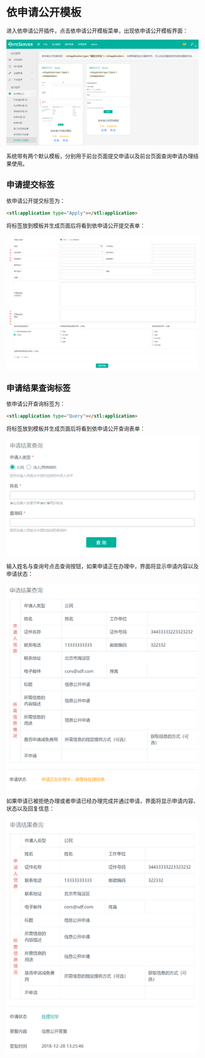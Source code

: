 # 依申请公开模板

进入依申请公开插件，点击依申请公开模板菜单，出现依申请公开模板界面：

![](assets/templates/01.png)

系统带有两个默认模板，分别用于前台页面提交申请以及前台页面查询申请办理结果使用。

## 申请提交标签

依申请公开提交标签为：

```html
<stl:application type="Apply"></stl:application>
```

将标签放到模板并生成页面后将看到依申请公开提交表单：

![](assets/templates/02.png)

## 申请结果查询标签

依申请公开查询标签为：

```html
<stl:application type="Query"></stl:application>
```

将标签放到模板并生成页面后将看到依申请公开查询表单：

![](assets/templates/03.png)

输入姓名与查询号点击查询按钮，如果申请正在办理中，界面将显示申请内容以及申请状态：

![](assets/templates/04.png)

如果申请已被拒绝办理或者申请已经办理完成并通过申请，界面将显示申请内容、状态以及回复信息：

![](assets/templates/05.png)

